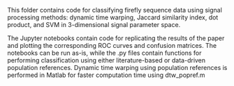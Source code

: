 This folder contains code for classifying firefly sequence data using signal processing methods: dynamic time warping, Jaccard similarity index, dot product, and SVM in 3-dimensional signal parameter space.

The Jupyter notebooks contain code for replicating the results of the paper and plotting the corresponding ROC curves and confusion matrices. The notebooks can be run as-is, while the .py files contain functions for performing classification using either literature-based or data-driven population references. Dynamic time warping using population references is performed in Matlab for faster computation time using dtw_popref.m
